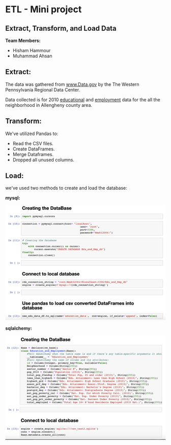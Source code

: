 # ETL - Mini project

## Extract, Transform, and Load Data

**Team Members:**
- Hisham Hammour
- Muhammad Ahsan


## Extract:

The data was gathered from www.Data.gov by the The Western Pennsylvania Regional Data Center.

Data collected is for 2010 [educational](https://data.wprdc.org/dataset/40188e1c-6d2e-4f20-9391-607bd3054949/resource/f7b19c6c-aa66-419b-b0e1-9998d7ddfcbc/download/education-income.csv) and [employment]( https://data.wprdc.org/dataset/40188e1c-6d2e-4f20-9391-607bd3054949/resource/fd095080-d32c-4669-8b62-c80f4f32723a/download/employment.csv) data for the all the neighborhood in Allengheny county area.



## Transform:

We've utilized Pandas to:
* Read the CSV files.
* Create DataFrames.
* Merge Dataframes.
* Dropped all unused columns.


## Load:

we've used two methods to create and load the database:

**mysql:**

<img src="images/Ver1_load_data.png">

**sqlalchemy:**

<img src="images/Ver2_load_data.png">



